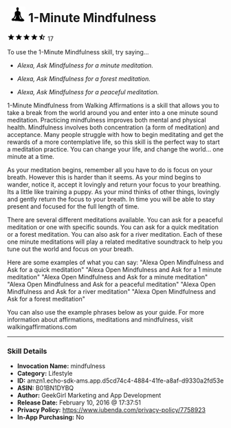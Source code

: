 # &nbsp;<img src="skill_icon" alt="1-Minute Mindfulness icon" width="36"> 1-Minute Mindfulness
![4.3 stars](../../images/ic_star_black_18dp_1x.png)![4.3 stars](../../images/ic_star_black_18dp_1x.png)![4.3 stars](../../images/ic_star_black_18dp_1x.png)![4.3 stars](../../images/ic_star_black_18dp_1x.png)![4.3 stars](../../images/ic_star_half_black_18dp_1x.png) 17

To use the 1-Minute Mindfulness skill, try saying...

* *Alexa, Ask Mindfulness for a minute meditation.*

* *Alexa, Ask Mindfulness for a forest meditation.*

* *Alexa, Ask Mindfulness for a peaceful meditation.*

1-Minute Mindfulness from Walking Affirmations is a skill that allows you to take a break from the world around you and enter into a one minute sound meditation. Practicing mindfulness improves both mental and physical health. Mindfulness involves both concentration (a form of meditation) and acceptance. Many people struggle with how to begin meditating and get the rewards of a more contemplative life, so this skill is the perfect way to start a meditation practice. You can change your life, and change the world... one minute at a time. 

As your meditation begins, remember all you have to do is focus on your breath. However this is harder than it seems. As your mind begins to wander, notice it, accept it lovingly and return your focus to your breathing. Its a little like training a puppy. As your mind thinks of other things, lovingly and gently return the focus to your breath. In time you will be able to stay present and focused for the full length of time. 

There are several different meditations available. You can ask for a peaceful meditation or one with specific sounds. You can ask for a quick meditation or a forest meditation. You can also ask for a river meditation. Each of these one minute meditations will play a related meditative soundtrack to help you tune out the world and focus on your breath.

Here are some examples of what you can say:
"Alexa Open Mindfulness and Ask for a quick meditation"
"Alexa Open Mindfulness and Ask for a 1 minute meditation"
"Alexa Open Mindfulness and Ask for a minute meditation"
"Alexa Open Mindfulness and Ask for a peaceful meditation"
"Alexa Open Mindfulness and Ask for a river meditation"
"Alexa Open Mindfulness and Ask for a forest meditation"

You can also use the example phrases below as your guide. For more information about affirmations, meditations and mindfulness, visit walkingaffirmations.com

***

### Skill Details

* **Invocation Name:** mindfulness
* **Category:** Lifestyle
* **ID:** amzn1.echo-sdk-ams.app.d5cd74c4-4884-41fe-a8af-d9330a2fd53e
* **ASIN:** B01BN1DYBQ
* **Author:** GeekGirl Marketing and App Development
* **Release Date:** February 10, 2016 @ 17:37:51
* **Privacy Policy:** https://www.iubenda.com/privacy-policy/7758923
* **In-App Purchasing:** No
